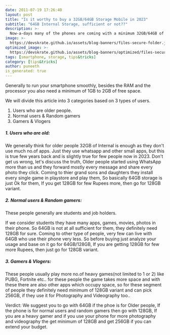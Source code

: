 ```yaml
---
date: 2011-07-19 17:26:40
layout: post
title: "Is it worthy to buy a 32GB/64GB Storage Mobile in 2023"
subtitle: "64GB Internal Storage, sufficient or not??"
description: >-
  Now-a-days many of the phones are coming with a minimum 32GB/64GB of internal storage..
image: >-
  https://devskrate.github.io/assets/blog-banners/files-secure-folder.jpg
optimized_image: >-
  https://devskrate.github.io/assets/blog-banners/optimized/files-secure-folder.webp
tags: [smartphone, storage, tips&tricks]
category: [tips&tricks]
author: puneeth
is_generated: true
---
```


Generally to run your smartphone smoothly, besides the RAM and the processor you also need a minimum of 1GB to 2GB of free space.

We will divide this article into 3 categories based on 3 types of users.
1. Users who are older people.
2. Normal users & Random gamers
3. Gamers & Vlogers

##### 1. Users who are old:
We generally think for older people 32GB of Internal is enough as they don't use much no.of apps. Just they use whatsapp and other small apps, but this is true few years back and is slightly true for few people now in 2023. Don't get us wrong, let's discuss the truth, Older people started using WhatsApp more than us and they forward mostly every message and share every photo they click.
Coming to thier grand sons and daughters they install every single game in playstore and play them, So basically 64GB storage is just Ok for them, If you get 128GB for few Rupees more, then go for 128GB variant.

##### 2. Normal users & Random gamers:

These people generally are students and job holders.

If we consider students they have many apps, games, movies, photos in their phone. So 64GB is not at all sufficient for them, they definitely need 128GB for sure.
Coming to other type of people, very few can live with 64GB who use their phone very less. So before buying just analyze your usage and base on it go for 64GB/128GB, If you are getting 128GB for few more Rupees, then just go for 128GB variant.

##### 3. Gamers & Vlogers:
These people usually play more no.of heavy games(not limited to 1 or 2) like PUBG, Fortnite etc.. for these people the game takes more space and with these there are also other apps which occupy space, so for these segment of people they definitely need minimum of 128GB variant and can pick 256GB, if they use it for Photography and Videography too..

Verdict: We suggest you to go with 64GB if the phoe is for Older people, If the phone is for normal users and random gamers then go with 128GB, If you are a heavy gamer and if you use your phone for more photography and videography the get minimum of 128GB and get 256GB if you can extend your budget.
